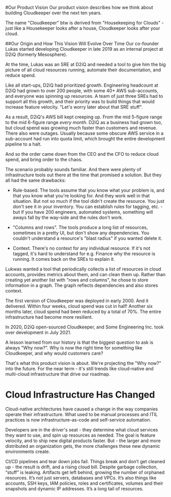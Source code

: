 #Our Product Vision
Our product vision describes how we think about building Cloudkeeper over the next ten years.

The name "Cloudkeeper" btw is derived from "Housekeeping for Clouds" - just like a Housekeeper looks after a house, Cloudkeeper looks after your cloud.

##Our Origin and How This Vision Will Evolve Over Time
Our co-founder Lukas started developing Cloudkeeper in late 2019 as an internal project at D2iQ (formerly Mesosphere).

At the time, Lukas was an SRE at D2iQ and needed a tool to give him the big picture of all cloud resources running, automate their documentation, and reduce spend.

Like all start-ups, D2iQ had prioritized growth. Engineering headcount at D2iQ had grown to over 200 people, with some 40+ AWS sub-accounts, and everyone was spinning up resources. A team of just three SREs had to support all this growth, and their priority was to build things that would increase feature velocity. "Let's worry later about that SRE stuff".  

As a result, D2iQ's AWS bill kept creeping up. From the mid 5-figure range to the mid 6-figure range _every month_. D2iQ as a business had grown too, but cloud spend was growing much faster than customers and revenue. There also were outages. Usually because some obscure AWS service in a sub-account had run into quota limit, which brought the entire development pipeline to a halt.

And so the order came down from the CEO and the CFO to reduce cloud spend, and bring order to the chaos.

The scenario probably sounds familiar. And there were plenty of infrastructure tools out there at the time that promised a solution. But they all had the same drawbacks:

- Rule-based. The tools assume that you know what your problem is, and that you know what you're looking for. And they work well in that situation. But not so much if the tool didn't create the resource. You just don't see it in your inventory. You can establish rules for tagging, etc. - but if you have 200 engineers, automated systems, something will aways fall by the way-side and the rules don't work.

- "Columns and rows". The tools produce a long list of resources, sometimes in a pretty UI, but don't show any dependencies. You couldn't understand a resource's "blast radius" if you wanted delete it.

- Context. There's no context for any individual resource. If it's not tagged, it's hard to understand for e.g. Finance why the resource is running. It comes back on the SREs to explain it.

Lukwas wanted a tool that periodically collects a list of resources in cloud accounts, provides metrics about them, and can clean them up. Rather than creating yet another list with "rows and columns", he chose to store information in a graph. The graph reflects dependencies and also stores context.

The first version of Cloudkeeper was deployed in early 2000. And it delivered. Within four weeks, cloud spend was cut in half! Another six months later, cloud spend had been reduced by a total of 70%. The entire infrastructure had become more resilient.

In 2020, D2iQ open-sourced Cloudkeeper, and Some Engineering Inc. took over development in July 2021.

A lesson learned from our history is that the biggest question to ask is always "Why now?". Why is now the right time for something like Cloudkeeper, and why would customers care?

That's what this product vision is about. We're projecting the "Why now?" into the future. For the near term - it's still trends like cloud-native and multi-cloud infrastructure that drive our roadmap.

# Cloud Infrastructure Has Changed

Cloud-native architectures have caused a change in the way companies operate their infrastructure. What used to be manual processes and ITIL practices is now infrastructure-as-code and self-service automation.

Developers are in the driver's seat - they determine what cloud services they want to use, and spin up resources as needed. The goal is feature velocity, and to ship new digital products faster. But - the larger and more distributed an organization gets, the more challenges these new dynamic environments create.

CI/CD pipelines and tear down jobs fail. Things break and don’t get cleaned up - the result is drift, and a rising cloud bill. Despite garbage collection, “stuff” is leaking. Artifacts get left behind, growing the number of orphaned resources. It’s not just servers, databases and VPCs. It’s also things like accounts, SSH keys, IAM policies, roles and certificates, volumes and their snapshots and dynamic IP addresses. It’s a long tail of resources.
